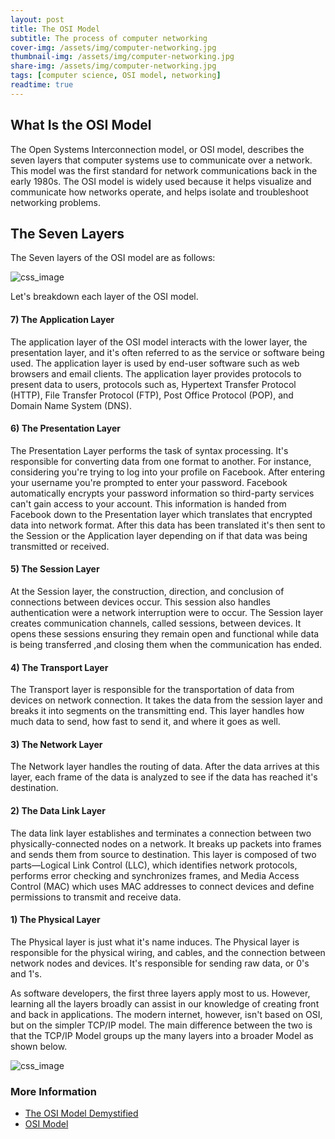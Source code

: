 ```yaml
---
layout: post
title: The OSI Model
subtitle: The process of computer networking
cover-img: /assets/img/computer-networking.jpg
thumbnail-img: /assets/img/computer-networking.jpg
share-img: /assets/img/computer-networking.jpg
tags: [computer science, OSI model, networking]
readtime: true
---
```


## What Is the OSI Model

The Open Systems Interconnection model, or OSI model, describes the seven layers that computer systems use to communicate over a network. This model was the first standard for network communications back in the early 1980s.
The OSI model is widely used because it helps visualize and communicate how networks operate, and helps isolate and troubleshoot networking problems.

## The Seven Layers

The Seven layers of the OSI model are as follows:

![css_image](https://external-content.duckduckgo.com/iu/?u=https%3A%2F%2Fcdn.educba.com%2Facademy%2Fwp-content%2Fuploads%2F2019%2F07%2FOSI-Model.png&f=1&nofb=1)

Let's breakdown each layer of the OSI model.

#### 7) The Application Layer

The application layer of the OSI model interacts with the lower layer, the presentation layer, and it's often referred to as the service or software being used. The application layer is used by end-user software such as web browsers and email clients. The application layer provides protocols to present data to users, protocols such as, Hypertext Transfer Protocol (HTTP), File Transfer Protocol (FTP), Post Office Protocol (POP), and Domain Name System (DNS).

#### 6) The Presentation Layer

The Presentation Layer performs the task of syntax processing. It's responsible for converting data from one format to another. For instance, considering you're trying to log into your profile on Facebook. After entering your username you're prompted to enter your password. Facebook automatically encrypts your password information so third-party services can't gain access to your account. This information is handed from Facebook down to the Presentation layer which translates that encrypted data into network format. After this data has been translated it's then sent to the Session or the Application layer depending on if that data was being transmitted or received.

#### 5) The Session Layer

At the Session layer, the construction, direction, and conclusion of connections between devices occur. This session also handles authentication were a network interruption were to occur. The Session layer creates communication channels, called sessions, between devices. It opens these sessions ensuring they remain open and functional while data is being transferred ,and closing them when the communication has ended.

#### 4) The Transport Layer

The Transport layer is responsible for the transportation of data from devices on network connection. It takes the data from the session layer and breaks it into segments on the transmitting end. This layer handles how much data to send, how fast to send it, and where it goes as well.

#### 3) The Network Layer

The Network layer handles the routing of data. After the data arrives at this layer, each frame of the data is analyzed to see if the data has reached it's destination.

#### 2) The Data Link Layer

The data link layer establishes and terminates a connection between two physically-connected nodes on a network. It breaks up packets into frames and sends them from source to destination. This layer is composed of two parts—Logical Link Control (LLC), which identifies network protocols, performs error checking and synchronizes frames, and Media Access Control (MAC) which uses MAC addresses to connect devices and define permissions to transmit and receive data.

#### 1) The Physical Layer

The Physical layer is just what it's name induces. The Physical layer is responsible for the physical wiring, and cables, and the connection between network nodes and devices. It's responsible for sending raw data, or 0's and 1's.


As software developers, the first three layers apply most to us. However, learning all the layers broadly can assist in our knowledge of creating front and back in applications. The modern internet, however, isn't based on OSI, but on the simpler TCP/IP model. The main difference between the two is that the TCP/IP Model groups up the many layers into a broader Model as shown below.

![css_image](https://external-content.duckduckgo.com/iu/?u=https%3A%2F%2Fwww.ahirlabs.com%2Fwp-content%2Fuploads%2F2018%2F07%2FTCP-IP-Model-Vs-OSI-Model.png&f=1&nofb=1)


### More Information
* [The OSI Model Demystified](https://www.youtube.com/watch?v=HEEnLZV2wGI)
* [OSI Model](https://www.imperva.com/learn/application-security/osi-model/)
